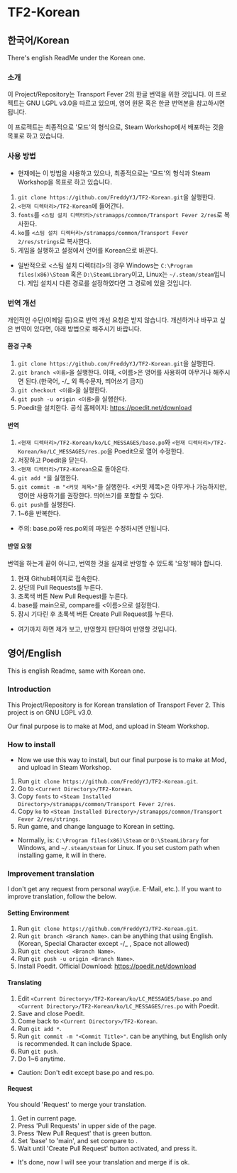 # TF2-Korean
## 한국어/Korean
There's english ReadMe under the Korean one.

### 소개
이 Project/Repository는 Transport Fever 2의 한글 번역을 위한 것입니다.
이 프로젝트는 GNU LGPL v3.0을 따르고 있으며, 영어 원문 혹은 한글 번역본을 참고하시면 됩니다.

이 프로젝트는 최종적으로 '모드'의 형식으로, Steam Workshop에서 배포하는 것을 목표로 하고 있습니다.

### 사용 방법
* 현재에는 이 방법을 사용하고 있으나, 최종적으로는 '모드'의 형식과 Steam Workshop을 목표로 하고 있습니다.
1. ```git clone https://github.com/FreddyYJ/TF2-Korean.git```을 실행한다.
2. ```<현재 디렉터리>/TF2-Korean```에 들어간다.
3. ```fonts```를 ```<스팀 설치 디렉터리>/stramapps/common/Transport Fever 2/res```로 복사한다.
4. ```ko```를 ```<스팀 설치 디렉터리>/stramapps/common/Transport Fever 2/res/strings```로 복사한다.
5. 게임을 실행하고 설정에서 언어를 Korean으로 바꾼다.
* 일반적으로 <스팀 설치 디렉터리>의 경우
Windows는 ```C:\Program files(x86)\Steam``` 혹은 ```D:\SteamLibrary```이고,
Linux는 ```~/.steam/steam```입니다.
게임 설치시 다른 경로를 설정하였다면 그 경로에 있을 것입니다.

### 번역 개선
개인적인 수단(이메일 등)으로 번역 개선 요청은 받지 않습니다.
개선하거나 바꾸고 싶은 번역이 있다면, 아래 방법으로 해주시기 바랍니다.
#### 환경 구축
1. ```git clone https://github.com/FreddyYJ/TF2-Korean.git```을 실행한다.
2. ```git branch <이름>```을 실행한다. 이때, <이름>은 영어를 사용하여 아무거나 해주시면 된다.(한국어, -/_ 외 특수문자, 띄어쓰기 금지)
3. ```git checkout <이름>```을 실행한다.
4. ```git push -u origin <이름>```을 실행한다.
5. Poedit을 설치한다. 공식 홈페이지: https://poedit.net/download
#### 번역
1. ```<현재 디렉터리>/TF2-Korean/ko/LC_MESSAGES/base.po```와 ```<현재 디렉터리>/TF2-Korean/ko/LC_MESSAGES/res.po```을 Poedit으로 열어 수정한다.
2. 저장하고 Poedit을 닫는다.
3. ```<현재 디렉터리>/TF2-Korean```으로 돌아온다.
4. ```git add *```을 실행한다.
5. ```git commit -m "<커밋 제목>"```을 실행한다. <커밋 제목>은 아무거나 가능하지만, 영어만 사용하기를 권장한다. 띄어쓰기를 포함할 수 있다.
6. ```git push```를 실행한다.
7. 1~6을 반복한다.
* 주의: base.po와 res.po외의 파일은 수정하시면 안됩니다.
#### 반영 요청
번역을 하는게 끝이 아니고, 번역한 것을 실제로 반영할 수 있도록 '요청'해야 합니다.
1. 현재 Github페이지로 접속한다.
2. 상단의 Pull Requests를 누른다.
3. 초록색 버튼 New Pull Request를 누른다.
4. base를 main으로, compare를 <이름>으로 설정한다.
5. 잠시 기다린 후 초록색 버튼 Create Pull Request를 누른다.
* 여기까지 하면 제가 보고, 반영할지 판단하여 반영할 것입니다.

## 영어/English
This is english Readme, same with Korean one.

### Introduction
This Project/Repository is for Korean translation of Transport Fever 2.
This project is on GNU LGPL v3.0.

Our final purpose is to make at Mod, and upload in Steam Workshop.

### How to install
* Now we use this way to install, but our final purpose is to make at Mod, and upload in Steam Workshop.
1. Run ```git clone https://github.com/FreddyYJ/TF2-Korean.git```.
2. Go to ```<Current Directory>/TF2-Korean```.
3. Copy ```fonts``` to ```<Steam Installed Directory>/stramapps/common/Transport Fever 2/res```.
4. Copy ```ko``` to ```<Steam Installed Directory>/stramapps/common/Transport Fever 2/res/strings```.
5. Run game, and change language to Korean in setting.
* Normally, <Steam Installed Directory> is:
```C:\Program files(x86)\Steam``` or ```D:\SteamLibrary``` for Windows,
and ```~/.steam/steam``` for Linux.
If you set custom path when installing game, it will in there.

### Improvement translation
I don't get any request from personal way(i.e. E-Mail, etc.).
If you want to improve translation, follow the below.
#### Setting Environment
1. Run ```git clone https://github.com/FreddyYJ/TF2-Korean.git```.
2. Run ```git branch <Branch Name>```. <Branch Name> can be anything that using English.(Korean, Special Character except -/_ , Space not allowed)
3. Run ```git checkout <Branch Name>```.
4. Run ```git push -u origin <Branch Name>```.
5. Install Poedit. Official Download: https://poedit.net/download
#### Translating
1. Edit ```<Current Directory>/TF2-Korean/ko/LC_MESSAGES/base.po``` and ```<Current Directory>/TF2-Korean/ko/LC_MESSAGES/res.po``` with Poedit.
2. Save and close Poedit.
3. Come back to ```<Current Directory>/TF2-Korean```.
4. Run ```git add *```.
5. Run ```git commit -m "<Commit Title>"```. <Commit Title> can be anything, but English only is recommended. It can include Space.
6. Run ```git push```.
7. Do 1~6 anytime.
* Caution: Don't edit except base.po and res.po.
#### Request
You should 'Request' to merge your translation.
1. Get in current page.
2. Press 'Pull Requests' in upper side of the page.
3. Press 'New Pull Request' that is green button.
4. Set 'base' to 'main', and set compare to <Branch Name>.
5. Wait until 'Create Pull Request' button activated, and press it.
* It's done, now I will see your translation and merge if is ok.

